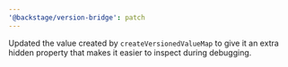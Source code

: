 ```yaml
---
'@backstage/version-bridge': patch
---
```


Updated the value created by `createVersionedValueMap` to give it an extra hidden property that makes it easier to inspect during debugging.
